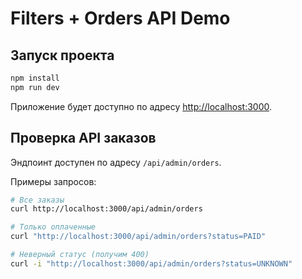 # Filters + Orders API Demo

## Запуск проекта

```bash
npm install
npm run dev
```

Приложение будет доступно по адресу [http://localhost:3000](http://localhost:3000).

## Проверка API заказов

Эндпоинт доступен по адресу `/api/admin/orders`.

Примеры запросов:

```bash
# Все заказы
curl http://localhost:3000/api/admin/orders

# Только оплаченные
curl "http://localhost:3000/api/admin/orders?status=PAID"

# Неверный статус (получим 400)
curl -i "http://localhost:3000/api/admin/orders?status=UNKNOWN"
```
